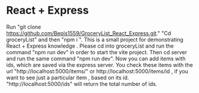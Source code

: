 # React + Express

Run "git clone https://github.com/Bepis1559/GroceryList_React_Express.git." "Cd groceryList" and then "npm i ".
This is a small project for demonstrating React + Express knowledge . Please cd into groceryList and run the command "npm run dev" in order to start
the vite project. Then cd server and run the same command "npm run dev". Now you can add items with ids, which are saved via the express server. You check 
these items with the url "http://localhost:5000/items/" or http://localhost:5000/items/id , if you want to see just a particular item , based on its id.
"http://localhost:5000/ids" will return the total number of ids.
